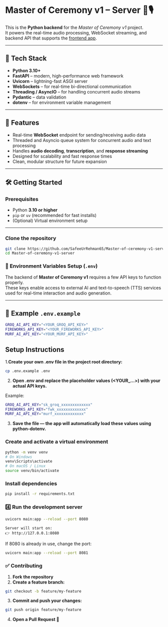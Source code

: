 # Master of Ceremony v1 – Server 🧠🎙️

This is the **Python backend** for the *Master of Ceremony v1* project.  
It powers the real-time audio processing, WebSocket streaming, and backend API that supports the [frontend app](https://github.com/SafeeUrRehman65/Master-of-ceremony-v1-frontend).

---

## 🚀 Tech Stack

- **Python 3.10+**  
- **FastAPI** – modern, high-performance web framework  
- **Uvicorn** – lightning-fast ASGI server  
- **WebSockets** – for real-time bi-directional communication  
- **Threading / AsyncIO** – for handling concurrent audio streams  
- **Pydantic** – data validation  
- **dotenv** – for environment variable management  

---

## 🧭 Features

- Real-time **WebSocket** endpoint for sending/receiving audio data  
- Threaded and Asyncio queue system for concurrent audio and text processing  
- Handles **audio decoding**, **transcription**, and **response streaming**  
- Designed for scalability and fast response times  
- Clean, modular structure for future expansion  

---

## 🛠️ Getting Started

### Prerequisites

- Python **3.10 or higher**
- `pip` or `uv` (recommended for fast installs)
- (Optional) Virtual environment setup

---

### Clone the repository
```bash
git clone https://github.com/SafeeUrRehman65/Master-of-ceremony-v1-server.git
cd Master-of-ceremony-v1-server
```

### 🔐 Environment Variables Setup (`.env`)

The backend of **Master of Ceremony v1** requires a few API keys to function properly.  
These keys enable access to external AI and text-to-speech (TTS) services used for real-time interaction and audio generation.

---

## 📁 Example `.env.example`

```bash
GROQ_AI_API_KEY="<YOUR_GROQ_API_KEY>"
FIREWORKS_API_KEY="<YOUR_FIREWORKS_API_KEY>"
MURF_AI_API_KEY="<YOUR_MURF_API_KEY>"
```

## Setup Instructions
1.**Create your own .env file in the project root directory:**
```bash
cp .env.example .env
```

2. **Open .env and replace the placeholder values (<YOUR_...>) with your actual API keys.**

Example:
```bash
GROQ_AI_API_KEY="sk_groq_xxxxxxxxxxxxx"
FIREWORKS_API_KEY="fwk_xxxxxxxxxxxxx"
MURF_AI_API_KEY="murf_xxxxxxxxxxxxx"
```

3. **Save the file — the app will automatically load these values using python-dotenv.**

### Create and activate a virtual environment
```bash
python -m venv venv
# On Windows
venv\Scripts\activate
# On macOS / Linux
source venv/bin/activate
```

### Install dependencies
```bash
pip install -r requirements.txt
```

### 4️⃣ Run the development server
```bash
uvicorn main:app --reload --port 8080
```
    Server will start on:
    👉 http://127.0.0.1:8080

If 8080 is already in use, change the port:
```bash
uvicorn main:app --reload --port 8081
```

### ✅ Contributing

1. **Fork the repository**
2. **Create a feature branch:**
```bash
git checkout -b feature/my-feature
```
3. **Commit and push your changes:**
```bash
git push origin feature/my-feature
```
4. **Open a Pull Request 🚀**